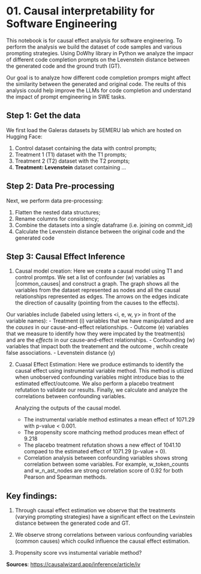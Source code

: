 # 01. Causal interpretability for Software Engineering 

This notebook is for causal effect analysis for software engineering. To perform the analysis we build the dataset of code samples and various prompting strategies. Using DoWhy library in Python we analyze the impacr of different code completion prompts on the Levenstein distance between the generated code and the ground truth (GT).

Our goal is to analyze how different code completion promprs might affect the similarity between the generated and original code. The reults of this analysis could help improve the LLMs for code completion and understand the impact of prompt emgineering in SWE tasks.


## Step 1: Get the data
We first load the Galeras datasets by SEMERU lab which are hosted on Hugging Face:
1. Control dataset containing the data with control prompts;
2. Treatment 1  (T1) dataset with the T1 prompts;
3. Treatment 2 (T2) dataset with the T2 prompts;
4. **Treatment: Levenstein** dataset containing ...


## Step 2: Data Pre-processing
Next, we perform data pre-processing:
1. Flatten the nested data structures;
2. Rename columns for consistency;
3. Combine the datasets into a single dataframe (i.e. joining on commit_id)
4. Calculate the Levenstein distance between the original code and the generated code

## Step 3: Causal Effect Inference
1. Causal model creation: Here we create a causal model using T1 and control promtps. We set a list of confounder (w) variables as |common_causes| and construct a graph. The graph shows all the variables from the dataset represented as nodes and all the causal relationships represented as edges. The arrows on the edges indicate the direction of causality (pointing from the causes to the effects).

Our variables include (labeled using letters <i, e, w, y> in front of the variable names):
    - Treatment (i) variables that we have manipulated and are the _causes_ in our cause-and-effect relationships.
    - Outcome (e) variables that we measure to identify how they were impcated by the treatment(s) and are the _effects_ in our cause-and-effect relationships.
    - Confounding (w) variables that impact both the treatement and the outcome , wchih create false associations. 
    - Levenstein distance (y) 

2. Cuasal Effect Estimation: Here we produce estimands to identify the causal effect using instrumental variable method. This method is utlized when unobserved confounding variables might introduce bias to the estimated effect/outcome. 
We also perform a placebo treatment refutation to validate our results. 
Finally, we calculate and analyze the correlations between confounding variables. 


    Analyzing the outputs of the causal model.
    - The instrumental variable method estimates a mean effect of 1071.29 with p-value < 0.001. 
    - The propensity score mathcing method produces mean effect of 9.218
    - The placebo treatment refutation shows a new effect of 1041.10 compaed to the estimated effect of 1071.29 (p-value = 0).
    - Correlation analysis between confounding variables shows strong correlation between some variables. For example, w_token_counts and w_n_ast_nodes are strong correlation score of 0.92 for both Pearson and Spearman methods. 


## Key findings:
1. Through causal effect estimation we observe that the treatments (varying prompting strategies) have a significant effect on the Levinstein distance between the generated code and GT. 

2. We observe strong correlations between various confounding variables (common causes) which coulkd influence the causal effect estimation. 

3. Propensity score vvs instumental variable method?







**Sources**:
https://causalwizard.app/inference/article/iv










